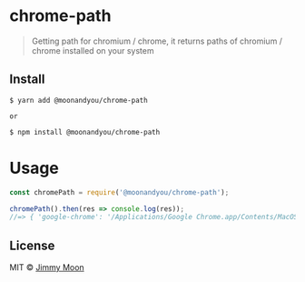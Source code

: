 # chrome-path

> Getting path for chromium / chrome, it returns paths of chromium / chrome installed on your system

## Install

```
$ yarn add @moonandyou/chrome-path

or

$ npm install @moonandyou/chrome-path
```

# Usage

```js
const chromePath = require('@moonandyou/chrome-path');

chromePath().then(res => console.log(res));
//=> { 'google-chrome': '/Applications/Google Chrome.app/Contents/MacOS/Google Chrome', 'google-chrome-canary': '/Applications/Google Chrome Canary.app/Contents/MacOS/Google Chrome Canary', chromium: '/Applications/Chromium.app/Contents/MacOS/Chromium' }
```

## License

MIT © [Jimmy Moon](http://ragingwind.me)
